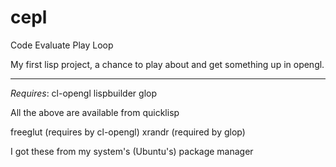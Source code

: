 cepl
====

Code Evaluate Play Loop

My first lisp project, a chance to play about and get something up in opengl.

-----

*Requires*:
cl-opengl
lispbuilder
glop

All the above are available from quicklisp

freeglut (requires by cl-opengl)
xrandr (required by glop)

I got these from my system's (Ubuntu's) package manager